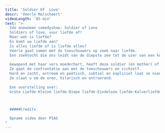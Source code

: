 ```yaml
---
title: 'Soldier Of  Love'
descr: 'Veerle Malschaert'
videoLength: '85 min'
text: ">-
  2de onewoman comedyshow: Soldier of Love
  Soldiers of love, vuur liefde af!
  Maar wat is liefde?
  En komt uw liefde aan?
  Is alles liefde of is liefde alles?
  Veerle gaat samen met de toeschouwers op zoek naar liefde.
  Een zoektocht die ons leidt van de diepste zee tot de uier van een koe, van de kraamafdeling tot het bejaardenhuis.
  
  Gewapend met haar vers moederhart, heeft deze soldier (èn mother) of love, misschien wel de oplossing voor ùw wereldvrede.
  Ze gaat de confrontatie aan met de toeschouwers en zichzelf.
  Hard en zacht, extreem en poëtisch, subtiel en expliciet laat ze niemand onberoerd.
  Ze slaat u om de oren, hilarisch en ontroerend.
  
  Een voorstelling over:
  Grote Liefde-Kleine liefde-Diepe liefde-Eindeloze liefde-Kalverliefde-Nieuwe liefde-Oude liefde-Bejaarde liefde-Naastenliefde-Eigenliefde-ware liefde en Moederliefde

  ‍

  #####Credits

  Opname video door PIAS
"
---
```

